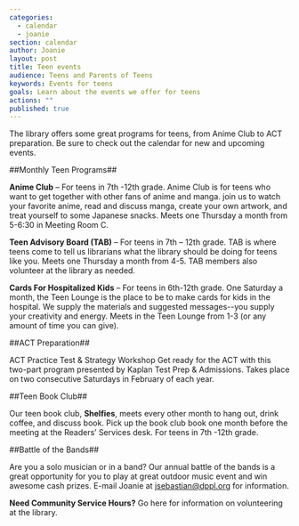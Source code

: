 ```yaml
---
categories: 
  - calendar
  - joanie
section: calendar
author: Joanie
layout: post
title: Teen events
audience: Teens and Parents of Teens
keywords: Events for teens
goals: Learn about the events we offer for teens
actions: ""
published: true
---
```


The library offers some great programs for teens, from Anime Club to ACT preparation. Be sure to check out the calendar for new and upcoming events. 

##Monthly Teen Programs##

**Anime Club** – For teens in 7th -12th grade. Anime Club is for teens who want to get together with other fans of anime and manga. join us to watch your favorite anime, read and discuss manga, create your own artwork, and treat yourself to some Japanese snacks. Meets one Thursday a month from 5-6:30 in Meeting Room C.   

**Teen Advisory Board (TAB)** – For teens in 7th – 12th grade. TAB is where teens come to tell us librarians what the library should be doing for teens like you. Meets one Thursday a month from 4-5. TAB members also volunteer at the library as needed.  

**Cards For Hospitalized Kids** – For teens in 6th-12th grade. One Saturday a month, the Teen Lounge is the place to be to make cards for kids in the hospital. We supply the materials and suggested messages--you supply your creativity and energy. Meets in the Teen Lounge from 1-3 (or any amount of time you can give).  

##ACT Preparation##

ACT Practice Test & Strategy Workshop
Get ready for the ACT with this two-part program presented by Kaplan Test Prep & Admissions. Takes place on two consecutive Saturdays in February of each year. 

##Teen Book Club##

Our teen book club, **Shelfies**, meets every other month to hang out, drink coffee, and discuss book. Pick up the book club book one month before the meeting at the Readers’ Services desk. For teens in 7th -12th grade.   

##Battle of the Bands##  

Are you a solo musician or in a band? Our annual battle of the bands is a great opportunity for you to play at great outdoor music event and win awesome cash prizes. E-mail Joanie at jsebastian@dppl.org for information.  

**Need Community Service Hours?** Go here for information on volunteering at the library.